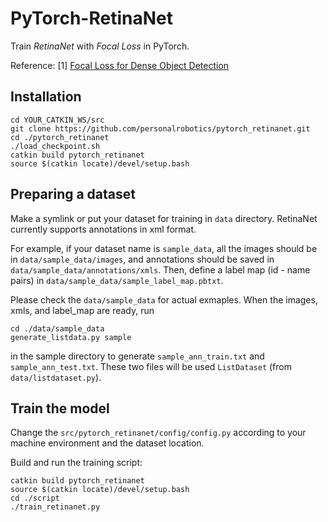 # PyTorch-RetinaNet
Train _RetinaNet_ with _Focal Loss_ in PyTorch.

Reference:
[1] [Focal Loss for Dense Object Detection](https://arxiv.org/abs/1708.02002)


## Installation
```
cd YOUR_CATKIN_WS/src
git clone https://github.com/personalrobotics/pytorch_retinanet.git
cd ./pytorch_retinanet
./load_checkpoint.sh
catkin build pytorch_retinanet
source $(catkin locate)/devel/setup.bash
```

## Preparing a dataset
Make a symlink or put your dataset for training in `data` directory. RetinaNet currently supports annotations in xml format.

For example, if your dataset name is `sample_data`, all the images should be in `data/sample_data/images`, and annotations should be saved in `data/sample_data/annotations/xmls`. Then, define a label map (id - name pairs) in `data/sample_data/sample_label_map.pbtxt`.

Please check the `data/sample_data` for actual exmaples. When the images, xmls, and label_map are ready, run
```
cd ./data/sample_data
generate_listdata.py sample
```
in the sample directory to generate `sample_ann_train.txt` and `sample_ann_test.txt`. These two files will be used `ListDataset` (from `data/listdataset.py`).


## Train the model
Change the `src/pytorch_retinanet/config/config.py` according to your machine environment and the dataset location.

Build and run the training script:
```
catkin build pytorch_retinanet
source $(catkin locate)/devel/setup.bash
cd ./script
./train_retinanet.py
```
